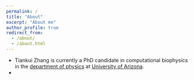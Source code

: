 ```yaml
---
permalink: /
title: "About"
excerpt: "About me"
author_profile: true
redirect_from: 
  - /about/
  - /about.html
---
```


- Tiankui Zhang is currently a PhD candidate in computational biophysics in the [department of physics](https://w3.physics.arizona.edu/) at [University of Arizona](https://www.arizona.edu/).
- 




